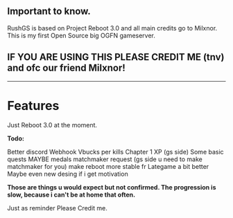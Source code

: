 ## Important to know.

RushGS is based on Project Reboot 3.0 and all main credits go to Milxnor. This is my first Open Source big OGFN gameserver.

## IF YOU ARE USING THIS PLEASE CREDIT ME (tnv) and ofc our friend Milxnor!
---------------------------------------------------------------------------------------------------------------------------------

# Features
Just Reboot 3.0 at the moment.



**Todo:**

Better discord Webhook
Vbucks per kills
Chapter 1 XP (gs side)
Some basic quests
MAYBE medals
matchmaker request (gs side u need to make matchmaker for you)
make reboot more stable fr
Lategame a bit better
Maybe even new desing if i get motivation

**Those are things u would expect but not confirmed. The progression is slow, because i can't be at home that often.**

Just as reminder Please Credit me.